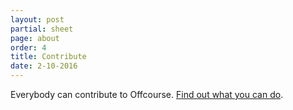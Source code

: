 ```yaml
---
layout: post
partial: sheet
page: about
order: 4
title: Contribute
date: 2-10-2016
---
```

Everybody can contribute to Offcourse. [Find out what you can do](https://offcourse.io/contribute).
